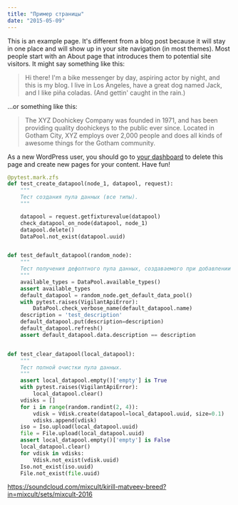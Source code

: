 ```yaml
---
title: "Пример страницы"
date: "2015-05-09"
---
```


This is an example page. It's different from a blog post because it will stay in one place and will show up in your site
navigation (in most themes). Most people start with an About page that introduces them to potential site visitors.
It might say something like this:

> Hi there! I'm a bike messenger by day, aspiring actor by night, and this is my blog. 
> I live in Los Angeles, have a great dog named Jack, and I like piña coladas. (And gettin' caught in the rain.)

...or something like this:

> The XYZ Doohickey Company was founded in 1971, and has been providing quality doohickeys to the public ever since.
Located in Gotham City, XYZ employs over 2,000 people and does all kinds of awesome things for the Gotham community.

As a new WordPress user, you should go to [your dashboard](http://daybydayz.ru/wp-admin/) to delete this page and
create new pages for your content. Have fun!

```python
@pytest.mark.zfs
def test_create_datapool(node_1, datapool, request):
    """
    Тест создания пула данных (все типы).
    """

    datapool = request.getfixturevalue(datapool)
    check_datapool_on_node(datapool, node_1)
    datapool.delete()
    DataPool.not_exist(datapool.uuid)


def test_default_datapool(random_node):
    """
    Тест получения дефолтного пула данных, создаваемого при добавлении узла в кластер.
    """
    available_types = DataPool.available_types()
    assert available_types
    default_datapool = random_node.get_default_data_pool()
    with pytest.raises(VigilantApiError):
        DataPool.check_verbose_name(default_datapool.name)
    description = 'test_description'
    default_datapool.put(description=description)
    default_datapool.refresh()
    assert default_datapool.data.description == description


def test_clear_datapool(local_datapool):
    """
    Тест полной очистки пула данных.
    """
    assert local_datapool.empty()['empty'] is True
    with pytest.raises(VigilantApiError):
        local_datapool.clear()
    vdisks = []
    for i in range(random.randint(2, 4)):
        vdisk = Vdisk.create(datapool=local_datapool.uuid, size=0.1)
        vdisks.append(vdisk)
    iso = Iso.upload(local_datapool.uuid)
    file = File.upload(local_datapool.uuid)
    assert local_datapool.empty()['empty'] is False
    local_datapool.clear()
    for vdisk in vdisks:
        Vdisk.not_exist(vdisk.uuid)
    Iso.not_exist(iso.uuid)
    File.not_exist(file.uuid)
```

https://soundcloud.com/mixcult/kirill-matveev-breed?in=mixcult/sets/mixcult-2016
